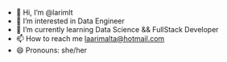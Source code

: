 - 👋 Hi, I’m @larimlt
- 👀 I’m interested in Data Engineer
- 🌱 I’m currently learning Data Science && FullStack Developer
- 📫 How to reach me laarimalta@hotmail.com
- 😄 Pronouns: she/her

<!---
larimlt/larimlt is a ✨ special ✨ repository because its `README.md` (this file) appears on your GitHub profile.
You can click the Preview link to take a look at your changes.
--->
